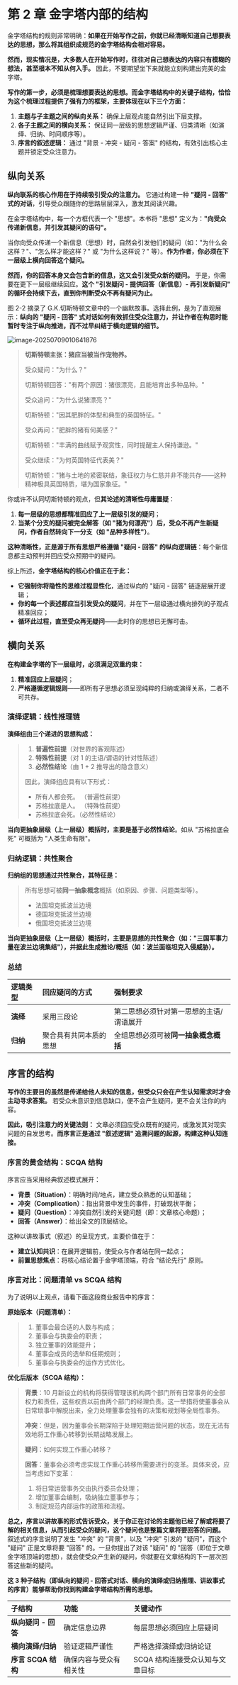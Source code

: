 # 第 2 章 金字塔内部的结构

金字塔结构的规则非常明确：**如果在开始写作之前，你就已经清晰知道自己想要表达的思想，那么将其组织成规范的金字塔结构会相对容易。**

**然而，现实情况是，大多数人在开始写作时，往往对自己想表达的内容只有模糊的想法，甚至根本不知从何入手。** 因此，不要期望坐下来就能立刻构建出完美的金字塔。

**写作的第一步，必须是梳理想要表达的思想。而金字塔结构中的关键子结构，恰恰为这个梳理过程提供了强有力的框架，主要体现在以下三个方面：**

1. **主题与子主题之间的纵向关系：** 确保上层观点能自然引出下层支撑。
2. **各子主题之间的横向关系：** 保证同一层级的思想逻辑严谨、归类清晰（如演绎、归纳、时间顺序等）。
3. **序言的叙述逻辑：** 通过 "背景 - 冲突 - 疑问 - 答案" 的结构，有效引出核心主题并锁定受众注意力。

## 纵向关系

**纵向联系的核心作用在于持续吸引受众的注意力。** 它通过构建一种 **"疑问 - 回答" 式的对话**，引导受众跟随你的思路层层深入，激发其阅读兴趣。

在金字塔结构中，每一个方框代表一个 "思想"。本书将 "思想" 定义为：**"向受众传递新信息，并引发其疑问的语句"。**

当你向受众传递一个新信息（思想）时，自然会引发他们的疑问（如："为什么会这样？"、"怎么样才能这样？" 或 "为什么这样说？" 等）。**作为作者，你必须在下一层级上横向回答这个疑问。**

**然而，你的回答本身又会包含新的信息，这又会引发受众新的疑问。** 于是，你需要在更下一层级继续回应。**这个 "引发疑问 - 提供回答（新信息）- 再引发新疑问" 的循环会持续下去，直到你判断受众不再有疑问为止。**

图 2-2 摘录了 G.K.切斯特顿文章中的一个幽默故事。选择此例，是为了直观展示：**纵向的 "疑问 - 回答" 式对话如何有效抓住受众注意力，并让作者在构思时能暂时专注于纵向推进，而不过早纠结于横向逻辑的细节。**

![image-20250709010641876](the-internal-structure-of-the-pyramid.assets/image-20250709010641876.png)

> **切斯特顿主张：猪应当被当作宠物养。**
>
> 受众疑问："为什么？"
>
> 切斯特顿回答："有两个原因：猪很漂亮，且能培育出多种品种。"
>
> 受众追问："为什么说猪漂亮？"
>
> 切斯特顿："因其肥胖的体型和典型的英国特征。"
>
> 受众再问："肥胖的猪有何美感？"
>
> 切斯特顿："丰满的曲线赋予观赏性，同时提醒主人保持谦逊。"
>
> 受众继续："为何英国特征代表美？"
>
> 切斯特顿："猪与土地的紧密联结，象征权力与仁慈并非不能共存——这种精神极具英国特质，堪为国家象征。"

你或许不认同切斯特顿的观点，但**其论述的清晰性毋庸置疑**：

1. **每一层级的思想都精准回应了上一层级引发的疑问**；
2. **当某个分支的疑问被完全解答（如 "猪为何漂亮"）后，受众不再产生新疑问，作者自然转向下一分支（如 "品种多样性"）**。

**这种清晰性，正是源于所有思想严格遵循 "疑问 - 回答" 的纵向逻辑链**：每个新信息都主动预判并回应受众预期中的疑问。

综上所述，**金字塔结构的核心价值正在于此：**

- **它强制你将隐性的思维过程显性化**，通过纵向的 "疑问 - 回答" 链逐层展开逻辑；
- **你的每一个表述都应当引发受众的疑问**，并在下一层级通过横向排列的子观点精准回应；
- **循环此过程，直至受众再无疑问**——此时你的思想已无懈可击。

## 横向关系

**在构建金字塔的下一层级时，必须满足双重约束：**

1. **精准回应上层疑问**；
2. **严格遵循逻辑规则**——即所有子思想必须呈现纯粹的归纳或演绎关系，二者不可共存。

### 演绎逻辑：线性推理链

**演绎组由三个递进的思想构成：**

> 1. **普遍性前提**（对世界的客观陈述）
> 2. **特殊性前提**（对 1 的主语/谓语的针对性陈述）
> 3. **必然性结论**（由 1 + 2 推导出的隐含意义）
>
> 因此，演绎组应具有以下形式：
>
> - 所有人都会死。 （普遍性前提）
> - 苏格拉底是人。 （特殊性前提）
> - 苏格拉底会死。（必然性结论）

**当向更抽象层级（上一层级）概括时，主要是基于必然性结论**。如从 "苏格拉底会死" 可概括为 "人类生命有限"。

### 归纳逻辑：共性聚合

**归纳组的思想通过共性聚合，其特征是：**

> 所有思想可被**同一抽象概念**概括（如原因、步骤、问题类型等）。
>
> - 法国坦克抵波兰边境
> - 德国坦克抵波兰边境
> - 俄国坦克抵波兰边境

**当向更抽象层级（上一层级）概括时，主要是思想的共性聚合（如："三国军事力量在波兰边境集结"），并据此生成推论/概括（如：波兰面临坦克入侵威胁）。**

### 总结

| **逻辑类型** | **回应疑问的方式**     | **强制要求**                            |
| :----------- | :--------------------- | :-------------------------------------- |
| **演绎**     | 采用三段论             | 第二思想必须针对第一思想的主语/谓语展开 |
| **归纳**     | 聚合具有共同本质的思想 | 全组思想必须可被**同一抽象概念概括**    |

## 序言的结构

**写作的主要目的虽然是传递给他人未知的信息，但受众只会在产生认知需求时才会主动寻求答案。** 若受众未意识到信息缺口，便不会产生疑问，更不会关注你的内容。

**因此，吸引注意力的关键法则：** 文章必须回应受众既有的疑问，或激发其对现实问题的自发思考。**而序言正是通过 "叙述逻辑" 追溯问题的起源，构建这种认知连接。**

### 序言的黄金结构：SCQA 结构

序言应当采用经典叙述模式展开：

- **背景（Situation）**：明确时间/地点，建立受众熟悉的认知基础；
- **冲突（Complication）**：指出背景中发生的事件，打破现状平衡；
- **疑问（Question）**：冲突自然引发的关键问题（即：文章核心命题）；
- **回答（Answer）**：给出全文的顶层结论。

这种以讲故事式（叙述）的呈现方式，主要价值在于：

- **建立认知共识**：在展开逻辑前，使受众与作者站在同一起点；
- **前置思想焦点**：将核心结论置于金字塔顶端，符合 "结论先行" 原则。

### 序言对比：问题清单 vs SCQA 结构

为了说明以上观点，请看下面这段商业报告中的序言：

**原始版本（问题清单）：**

> 1. 董事会最合适的人数与构成；
> 2. 董事会与执委会的职责；
> 3. 独立董事的效能提升；
> 4. 董事会成员的选举和任期规则；
> 5. 董事会与执委会的运作方式优化。

**优化后版本（SCQA 结构）：**

> **背景**：10 月新设立的机构将获得管理该机构两个部门所有日常事务的全部权力和责任，这些权责以前由两个部门的经理负责。这一举措将使董事会从日常琐事中解脱出来，全力处理董事会独有的决策和规划等全局性事务。
>
> **冲突**：但是，因为董事会长期深陷于处理短期运营问题的状态，现在无法有效地将工作重心转移到长期战略发展上。
>
> **疑问**：如何实现工作重心转移？
>
> **回答**：董事会必须考虑实现工作重心转移所需要进行的变革。具体来说，应当考虑如下变革：
>
> 	1. 将日常运营事务交由执行委员会处理；
> 	1. 增加董事会编制，吸纳独立董事参与；
> 	1. 制定规范内部运作的政策和流程。

**总之，序言以讲故事的形式告诉受众，关于你正在讨论的主题他已经了解或将要了解的相关信息，从而引起受众的疑问，这个疑问也是整篇文章将要回答的问题。** 叙述式的序言说明了发生 "冲突" 的 "背景"，以及 "冲突" 引发的 "疑问"，而这个 "疑问" 正是文章将要 "回答" 的。一旦你提出了对该 "疑问" 的 "回答（即位于文章金字塔顶端的思想），就会使受众产生新的疑问，你就要在文章结构的下一层次回答这些新的疑问。

**这 3 种子结构（即纵向的疑问 - 回答式对话、横向的演绎或归纳推理、讲故事式的序言）能够帮助你找到构建金字塔结构所需的思想。**

| **子结构**          | **功能**               | **关键动作**                    |
| :------------------ | :--------------------- | :------------------------------ |
| **纵向疑问 - 回答** | 确定信息边界           | 每层思想必须回应上层疑问        |
| **横向演绎/归纳**   | 验证逻辑严谨性         | 严格选择演绎或归纳论证          |
| **序言 SCQA 结构**  | 确保内容与受众有相关性 | SCQA 结构连接受众认知与文章目标 |
